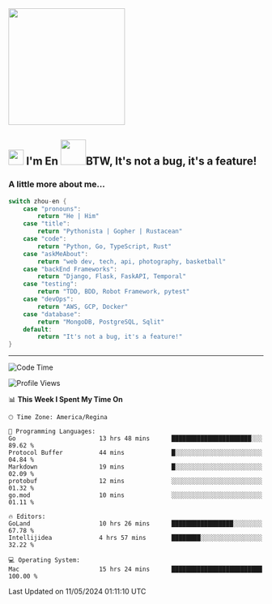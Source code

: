 <img align='center' src="https://media.giphy.com/media/GP1TJJSV4Ys1r64q2A/giphy.gif" width="230">

<h2><img src="https://emojis.slackmojis.com/emojis/images/1531849430/4246/blob-sunglasses.gif?1531849430" width="30"/> I'm En <img src="https://media.giphy.com/media/12oufCB0MyZ1Go/giphy.gif" width="50">BTW, It's not a bug, it's a feature!</h2>


<!-- <img align='right' src="https://media.giphy.com/media/M9gbBd9nbDrOTu1Mqx/giphy.gif" width="230"> -->


### A little more about me... 
<!--
```javascript
const zhou-en = {
    pronouns: "He" | "Him",
    title: "Pythonista" | "Gopher" | "Rustacean",
    code: ["Python", "Go", "Rust", "TypeScript"],
    askMeAbout: ["web dev", "tech", "app dev", "photography"],
    technologies: {
        backEnd: {
            python: ["Django", "Flask", "FaskAPI"],
            go: []
        },
        scraping: ["selenium", "scrapy", "spider"],
        testing: ["Robot Framework"],
        devOps: ["AWS", "Docker", "GCP", "Nginx"],
        databases: ["mongo", "postgresql", "sqlite"],
        misc: ["Firebase", "Heroku"]
    },
    architecture: ["Event Driven Architecture", "Microservices"],
    currentFocus: ["Temporal", "Rust"],
    funFact: "It's not a bug, it's a feature!"
};
```
  -->

```go
switch zhou-en {
    case "pronouns":
        return "He | Him"
    case "title":
        return "Pythonista | Gopher | Rustacean"
    case "code":
        return "Python, Go, TypeScript, Rust"
    case "askMeAbout":
        return "web dev, tech, api, photography, basketball"
    case "backEnd Frameworks":
        return "Django, Flask, FaskAPI, Temporal"
    case "testing":
        return "TDD, BDD, Robot Framework, pytest"
    case "devOps":
        return "AWS, GCP, Docker"
    case "database":
        return "MongoDB, PostgreSQL, Sqlit"
    default:
        return "It's not a bug, it's a feature!"
}
```




---
<!--START_SECTION:waka-->
![Code Time](http://img.shields.io/badge/Code%20Time-1%2C399%20hrs%2059%20mins-blue)

![Profile Views](http://img.shields.io/badge/Profile%20Views-0-blue)

📊 **This Week I Spent My Time On** 

```text
🕑︎ Time Zone: America/Regina

💬 Programming Languages: 
Go                       13 hrs 48 mins      ██████████████████████░░░   89.62 % 
Protocol Buffer          44 mins             █░░░░░░░░░░░░░░░░░░░░░░░░   04.84 % 
Markdown                 19 mins             █░░░░░░░░░░░░░░░░░░░░░░░░   02.09 % 
protobuf                 12 mins             ░░░░░░░░░░░░░░░░░░░░░░░░░   01.32 % 
go.mod                   10 mins             ░░░░░░░░░░░░░░░░░░░░░░░░░   01.11 % 

🔥 Editors: 
GoLand                   10 hrs 26 mins      █████████████████░░░░░░░░   67.78 % 
Intellijidea             4 hrs 57 mins       ████████░░░░░░░░░░░░░░░░░   32.22 % 

💻 Operating System: 
Mac                      15 hrs 24 mins      █████████████████████████   100.00 % 
```


 Last Updated on 11/05/2024 01:11:10 UTC
<!--END_SECTION:waka-->
